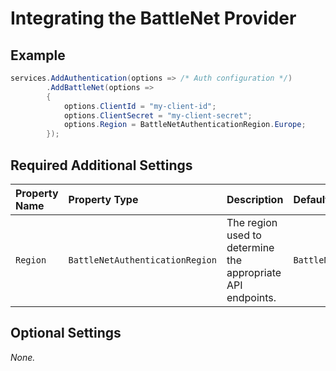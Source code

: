 # Integrating the BattleNet Provider

## Example

```csharp
services.AddAuthentication(options => /* Auth configuration */)
        .AddBattleNet(options =>
        {
            options.ClientId = "my-client-id";
            options.ClientSecret = "my-client-secret";
            options.Region = BattleNetAuthenticationRegion.Europe;
        });
```

## Required Additional Settings

| Property Name | Property Type | Description | Default Value |
|:--|:--|:--|:--|
| `Region` | `BattleNetAuthenticationRegion` | The region used to determine the appropriate API endpoints. | `BattleNetAuthenticationRegion.America` |

## Optional Settings

_None._
